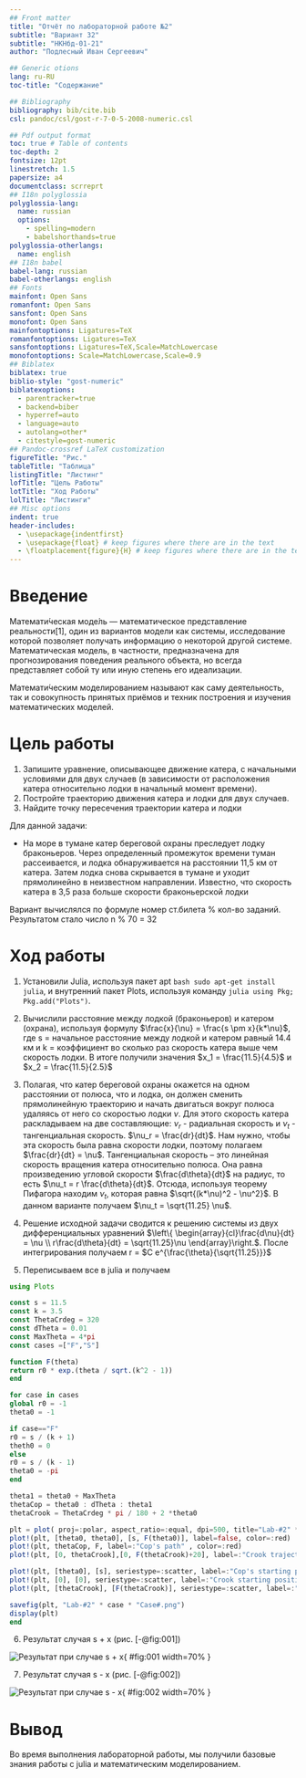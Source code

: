 ```yaml
---
## Front matter
title: "Oтчёт по лабораторной работе №2"
subtitle: "Вариант 32"
subtitle: "НКНбд-01-21"
author: "Подлесный Иван Сергеевич"

## Generic otions
lang: ru-RU
toc-title: "Содержание"

## Bibliography
bibliography: bib/cite.bib
csl: pandoc/csl/gost-r-7-0-5-2008-numeric.csl

## Pdf output format
toc: true # Table of contents
toc-depth: 2
fontsize: 12pt
linestretch: 1.5
papersize: a4
documentclass: scrreprt
## I18n polyglossia
polyglossia-lang:
  name: russian
  options:
	- spelling=modern
	- babelshorthands=true
polyglossia-otherlangs:
  name: english
## I18n babel
babel-lang: russian
babel-otherlangs: english
## Fonts
mainfont: Open Sans
romanfont: Open Sans
sansfont: Open Sans
monofont: Open Sans
mainfontoptions: Ligatures=TeX
romanfontoptions: Ligatures=TeX
sansfontoptions: Ligatures=TeX,Scale=MatchLowercase
monofontoptions: Scale=MatchLowercase,Scale=0.9
## Biblatex
biblatex: true
biblio-style: "gost-numeric"
biblatexoptions:
  - parentracker=true
  - backend=biber
  - hyperref=auto
  - language=auto
  - autolang=other*
  - citestyle=gost-numeric
## Pandoc-crossref LaTeX customization
figureTitle: "Рис."
tableTitle: "Таблица"
listingTitle: "Листинг"
lofTitle: "Цель Работы"
lotTitle: "Ход Работы"
lolTitle: "Листинги"
## Misc options
indent: true
header-includes:
  - \usepackage{indentfirst}
  - \usepackage{float} # keep figures where there are in the text
  - \floatplacement{figure}{H} # keep figures where there are in the text
---
```


# Введение

Математи́ческая моде́ль — математическое представление реальности[1], один из вариантов модели как системы, исследование которой позволяет получать информацию о некоторой другой системе. Математическая модель, в частности, предназначена для прогнозирования поведения реального объекта, но всегда представляет собой ту или иную степень его идеализации.

Математи́ческим моделированием называют как саму деятельность, так и совокупность принятых приёмов и техник построения и изучения математических моделей. 

# Цель работы

1. Запишите уравнение, описывающее движение катера, с начальными условиями для двух случаев (в зависимости от расположения катера относительно лодки в начальный момент времени).
2. Постройте траекторию движения катера и лодки для двух случаев.
3. Найдите точку пересечения траектории катера и лодки

Для данной задачи: 
- На море в тумане катер береговой охраны преследует лодку браконьеров. Через определенный промежуток времени туман рассеивается, и лодка обнаруживается на расстоянии 11,5 км от катера. Затем лодка снова скрывается в тумане и уходит прямолинейно в неизвестном направлении. Известно, что скорость катера в 3,5 раза больше скорости браконьерской лодки

Вариант вычислялся по формуле номер ст.билета % кол-во заданий. Результатом стало число n % 70 = 32

# Ход работы

1. Установили Julia, используя пакет apt ```bash sudo apt-get install julia```, и внутренний пакет Plots, используя команду ```julia using Pkg; Pkg.add("Plots")```.

2. Вычислили расстояние между лодкой (браконьеров) и катером (охрана), используя формулу $\frac{x}{\nu} = \frac{s \pm  x}{k*\nu}$, где s = начальное расстояние между лодкой и катером равный 14.4 км и k = коэффициент во сколько раз скорость катера выше чем скорость лодки. В итоге получили значения $x_1 = \frac{11.5}{4.5}$ и $x_2 = \frac{11.5}{2.5}$

3. Полагая, что катер береговой охраны окажется на одном расстоянии от полюса, что и лодка, он должен сменить прямолинейную траекторию и
начать двигаться вокруг полюса удаляясь от него со скоростью лодки $\nu$. Для этого скорость катера раскладываем на две составляющие: $\nu_r$ - радиальная скорость и $\nu_t$ - тангенциальная скорость. $\nu_r = \frac{dr}{dt}$. Нам нужно, чтобы эта скорость была равна скорости лодки, поэтому полагаем $\frac{dr}{dt} = \nu$. Тангенциальная скорость – это линейная скорость вращения катера относительно полюса. Она равна произведению угловой скорости $\frac{d\theta}{dt}$ на радиус, то есть $\nu_t = r \frac{d\theta}{dt}$. Отсюда, используя теорему Пифагора находим $\nu_t$, которая равна $\sqrt{(k*\nu)^2 - \nu^2}$. В данном варианте получаем $\nu_t = \sqrt{11.25} \nu$.

4. Решение исходной задачи сводится к решению системы из двух дифференциальных уравнений $\left\{ \begin{array}{cl}\frac{d\nu}{dt} = \nu \\ r\frac{d\theta}{dt} = \sqrt{11.25}\nu \end{array}\right.$. После интегрирования получаем r = $C e^{\frac{\theta}{\sqrt{11.25}}}$

5. Переписываем все в julia и получаем
```julia
using Plots

const s = 11.5
const k = 3.5
const ThetaCrdeg = 320
const dTheta = 0.01
const MaxTheta = 4*pi
const cases =["F","S"]

function F(theta)
return r0 * exp.(theta / sqrt.(k^2 - 1))
end

for case in cases
global r0 = -1
theta0 = -1

if case=="F"
r0 = s / (k + 1)
theth0 = 0
else
r0 = s / (k - 1)
theta0 = -pi
end

theta1 = theta0 + MaxTheta
thetaCop = theta0 : dTheta : theta1
thetaCrook = ThetaCrdeg * pi / 180 + 2 *theta0

plt = plot( proj=:polar, aspect_ratio=:equal, dpi=500, title="Lab-#2" * case * "Case", legend=true )
plot!(plt, [theta0, theta0], [s, F(theta0)], label=false, color=:red)
plot!(plt, thetaCop, F, label=:"Cop's path" , color=:red)
plot!(plt, [0, thetaCrook],[0, F(thetaCrook)+20], label=:"Crook trajectory", color=:green)

plot!(plt, [theta0], [s], seriestype=:scatter, label=:"Cop's starting position", color=:red)
plot!(plt, [0], [0], seriestype=:scatter, label=:"Crook starting position", color=:green)
plot!(plt, [thetaCrook], [F(thetaCrook)], seriestype=:scatter, label=:"intersection point", color=:yellow)

savefig(plt, "Lab-#2" * case * "Case#.png")
display(plt)
end
```

6. Результат случая s + x (рис. [-@fig:001])

![Результат при случае s + x](Case-1.png){ #fig:001 width=70% }

7. Результат случая s - x (рис. [-@fig:002])

![Результат при случае s - x](Case-2.png){ #fig:002 width=70% }

# Вывод

Во время выполнения лабораторной работы, мы получили базовые знания работы с julia и математическим моделированием.

